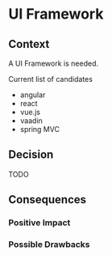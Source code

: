 # UI Framework

## Context
A UI Framework is needed.

Current list of candidates
* angular
* react
* vue.js
* vaadin
* spring MVC

## Decision
TODO

## Consequences

### Positive Impact

### Possible Drawbacks

